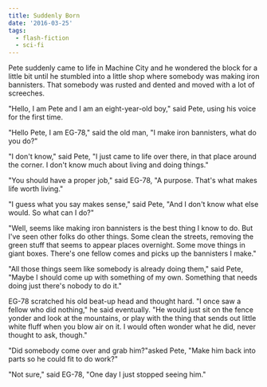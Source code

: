 ```yaml
---
title: Suddenly Born
date: '2016-03-25'
tags:
  - flash-fiction
  - sci-fi
---
```


Pete suddenly came to life in Machine City and he wondered the block for a
little bit until he stumbled into a little shop where somebody was making iron
bannisters. That somebody was rusted and dented and moved with a lot of
screeches.

<!-- truncate -->

"Hello, I am Pete and I am an eight-year-old boy," said Pete, using his voice
for the first time.

"Hello Pete, I am EG-78," said the old man, "I make iron bannisters, what do you
do?"

"I don't know," said Pete, "I just came to life over there, in that place around
the corner. I don't know much about living and doing things."

"You should have a proper job," said EG-78, "A purpose. That's what makes life
worth living."

"I guess what you say makes sense," said Pete, "And I don't know what else
would. So what can I do?"

"Well, seems like making iron bannisters is the best thing I know to do. But
I've seen other folks do other things. Some clean the streets, removing the
green stuff that seems to appear places overnight. Some move things in giant
boxes. There's one fellow comes and picks up the bannisters I make."

"All those things seem like somebody is already doing them," said Pete, "Maybe I
should come up with something of my own. Something that needs doing just there's
nobody to do it."

EG-78 scratched his old beat-up head and thought hard. "I once saw a fellow who
did nothing," he said eventually. "He would just sit on the fence yonder and
look at the mountains, or play with the thing that sends out little white fluff
when you blow air on it. I would often wonder what he did, never thought to ask,
though."

"Did somebody come over and grab him?"asked Pete, "Make him back into parts so
he could fit to do work?"

"Not sure," said EG-78, "One day I just stopped seeing him."
